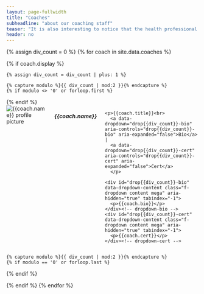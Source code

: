```yaml
---
layout: page-fullwidth
title: "Coaches"
subheadline: "about our coaching staff"
teaser: "It is also interesting to notice that the health professional maintains your health with drugs and surgery, each with potentially undesirable side effects, whereas the CrossFit trainer typically achieves a superior result always with “side beneft” versus side effect."
header: no
---
```


{% assign div_count = 0 %}
{% for coach in site.data.coaches %}

  {% if coach.display %}

    {% assign div_count = div_count | plus: 1 %}

    {% capture modulo %}{{ div_count | mod:2 }}{% endcapture %}
    {% if modulo <> '0' or forloop.first %}
<div class="row t60">
    {% endif %}

  <div class="medium-6 columns">
    <img src="{{site.urlimg}}{{coach.img_url}}" alt="{{coach.name}} profile picture">
    <h5>{{coach.name}}</h5>

    <p>{{coach.title}}<br>
      <a data-dropdown="drop{{div_count}}-bio" aria-controls="drop{{div_count}}-bio" aria-expanded="false">Bio</a> |
      <a data-dropdown="drop{{div_count}}-cert" aria-controls="drop{{div_count}}-cert" aria-expanded="false">Cert</a>
      </p>

    <div id="drop{{div_count}}-bio" data-dropdown-content class="f-dropdown content mega" aria-hidden="true" tabindex="-1">
      <p>{{coach.bio}}</p>
    </div><!-- dropdown-bio -->
    <div id="drop{{div_count}}-cert" data-dropdown-content class="f-dropdown content mega" aria-hidden="true" tabindex="-1">
      <p>{{coach.cert}}</p>
    </div><!-- dropdown-cert -->

  </div><!-- /.medium-6.columns -->

    {% capture modulo %}{{ div_count | mod:2 }}{% endcapture %}
    {% if modulo == '0' or forloop.last %}
</div><!-- /.row -->
    {% endif %}

  {% endif %}
{% endfor %}
